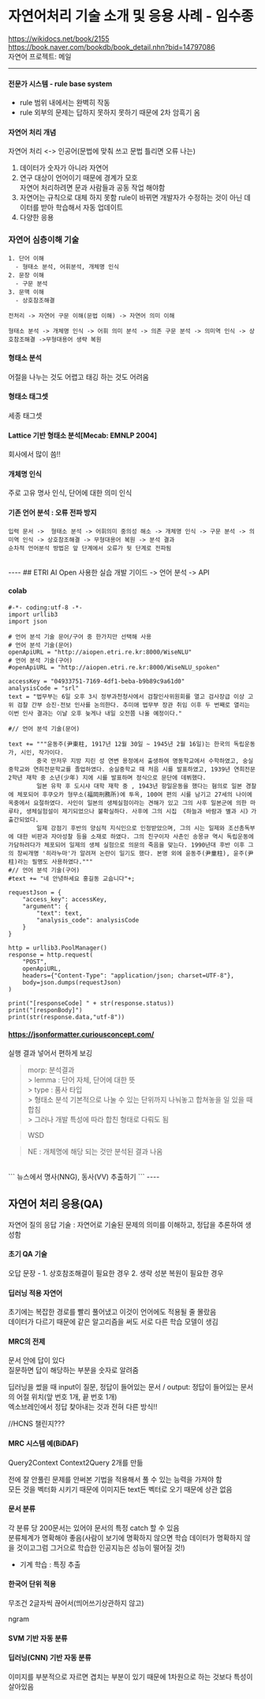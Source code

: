 # 자연어처리 기술 소개 및 응용 사례 - 임수종
 
https://wikidocs.net/book/2155   
https://book.naver.com/bookdb/book_detail.nhn?bid=14797086  
자연어 프로젝트: 메일 

----
#### 전문가 시스템 - rule base system  
- rule 범위 내에서는 완벽히 작동  
- rule 외부의 문제는 답하지 못하지 못하기 때문에 2차 암흑기 옴  

#### 자연어 처리 개념
자연어 처리 <-> 인공어(문법에 맞춰 쓰고 문법 틀리면 오류 나는)  
1. 데이터가 숫자가 아니라 자연어  
2. 연구 대상이 언어이기 때문에 경계가 모호  
    자연어 처리하려면 문과 사람들과 공동 작업 해야함  
3. 자연어는 규칙으로 대체 하지 못함
    rule이 바뀌면 개발자가 수정하는 것이 아닌 데이터를 받아 학습해서 자동 업데이트  
4. 다양한 응용   

### 자연어 심층이해 기술  

```
1. 단어 이해 
  - 형태소 분석, 어휘분석, 개체명 인식
2. 문장 이해
  - 구문 분석  
3. 문맥 이해
  - 상호참조해결  
```

```
전처리 -> 자연어 구문 이해(문법 이해) -> 자연어 의미 이해
```

```
형태소 분석 -> 개체명 인식 -> 어휘 의미 분석 -> 의존 구문 분석 -> 의미역 인식 -> 상호참조해결 ->무형대용어 생략 복원
```

#### 형태소 분석
어절을 나누는 것도 어렵고 태깅 하는 것도 어려움  


#### 형태소 태그셋  
세종 태그셋  


#### Lattice 기반 형태소 분석[Mecab: EMNLP 2004]  
회사에서 많이 씀!!  

#### 개체명 인식  
주로 고유 명사 인식, 단어에 대한 의미 인식  

#### 기존 언어 분석 : 오류 전파 방지
```
입력 문서 ->  형태소 분석 -> 어휘의미 중의성 해소 -> 개체명 인식 -> 구문 분석 -> 의미역 인식 -> 상호참조해결 -> 무형대용어 복원 -> 분석 결과  
순차적 언어분석 방법은 앞 단계에서 오류가 뒷 단계로 전파됨  
```
<br>
----
## ETRI AI Open 사용한 실습
개발 기이드 -> 언어 분석 -> API

#### colab

```
#-*- coding:utf-8 -*-
import urllib3
import json
 
# 언어 분석 기술 문어/구어 중 한가지만 선택해 사용
# 언어 분석 기술(문어)
openApiURL = "http://aiopen.etri.re.kr:8000/WiseNLU" 
# 언어 분석 기술(구어)
#openApiURL = "http://aiopen.etri.re.kr:8000/WiseNLU_spoken"
 
accessKey = "04933751-7169-4df1-beba-b9b89c9a61d0"
analysisCode = "srl"
text = "법무부는 6일 오후 3시 정부과천청사에서 검찰인사위원회를 열고 검사장급 이상 고위 검찰 간부 승진·전보 인사를 논의한다. 추미애 법무부 장관 취임 이후 두 번째로 열리는 이번 인사 결과는 이날 오후 늦게나 내일 오전쯤 나올 예정이다."
 
#// 언어 분석 기술(문어)

text += """윤동주(尹東柱, 1917년 12월 30일 ~ 1945년 2월 16일)는 한국의 독립운동가, 시인, 작가이다. 
        중국 만저우 지방 지린 성 연변 용정에서 출생하여 명동학교에서 수학하였고, 숭실중학교와 연희전문학교를 졸업하였다. 숭실중학교 때 처음 시를 발표하였고, 1939년 연희전문 2학년 재학 중 소년(少年) 지에 시를 발표하며 정식으로 문단에 데뷔했다.
        일본 유학 후 도시샤 대학 재학 중 , 1943년 항일운동을 했다는 혐의로 일본 경찰에 체포되어 후쿠오카 형무소(福岡刑務所)에 투옥, 100여 편의 시를 남기고 27세의 나이에 옥중에서 요절하였다. 사인이 일본의 생체실험이라는 견해가 있고 그의 사후 일본군에 의한 마루타, 생체실험설이 제기되었으나 불확실하다. 사후에 그의 시집 《하늘과 바람과 별과 시》가 출간되었다.
        일제 강점기 후반의 양심적 지식인으로 인정받았으며, 그의 시는 일제와 조선총독부에 대한 비판과 자아성찰 등을 소재로 하였다. 그의 친구이자 사촌인 송몽규 역시 독립운동에 가담하려다가 체포되어 일제의 생체 실험으로 의문의 죽음을 맞는다. 1990년대 후반 이후 그의 창씨개명 '히라누마'가 알려져 논란이 일기도 했다. 본명 외에 윤동주(尹童柱), 윤주(尹柱)라는 필명도 사용하였다."""
#// 언어 분석 기술(구어)
#text += "네 안녕하세요 홍길동 교숩니다"+;
 
requestJson = {
    "access_key": accessKey,
    "argument": {
        "text": text,
        "analysis_code": analysisCode
    }
}
 
http = urllib3.PoolManager()
response = http.request(
    "POST",
    openApiURL,
    headers={"Content-Type": "application/json; charset=UTF-8"},
    body=json.dumps(requestJson)
)
 
print("[responseCode] " + str(response.status))
print("[responBody]")
print(str(response.data,"utf-8"))
```

#### https://jsonformatter.curiousconcept.com/
실행 결과 넣어서 편하게 보깅  
> morp: 분석결과  
    > lemma : 단어 자체, 단어에 대한 뜻  
    > type : 품사 타입  
    > 형태소 분석 기본적으로 나눌 수 있는 단위까지 나눠놓고 합쳐놓을 일 있을 때 합침  
    > 그러나 개발 특성에 따라 합친 형태로 다뤄도 됨  
    
> WSD

> NE : 개체명에 해당 되는 것만 분석된 결과 나옴  

<br>    
```
뉴스에서 명사(NNG), 동사(VV) 추출하기
```
----

## 자연어 처리 응용(QA)
자연어 질의 응답 기술 : 자연어로 기술된 문제의 의미를 이해하고, 정답을 추론하여 생성함  

#### 초기 QA 기술
오답 문장 - 1. 상호참조해결이 필요한 경우 2. 생략 성분 복원이 필요한 경우


#### 딥러닝 적용 자연어
초기에는 복잡한 경로를 빨리 풀어냈고 이것이 언어에도  적용될 줄 몰랐음  
데이터가 다르기 때문에 같은 알고리즘을 써도 서로 다른 학습 모델이 생김  

#### MRC의 전제
문서 안에 답이 있다  
질문하면 답이 해당하는 부분을 숫자로 알려줌  

딥러닝을 썼을 때 input이 질문, 정답이 들어있는 문서 / output: 정답이 들어있는 문서의 어절 위치(앞 번호 1개, 끝 번호 1개)  
엑소브레인에서 정답 찾아내는 것과 전혀 다른 방식!!  

//HCNS 챌린지???

#### MRC 시스템 예(BiDAF)
Query2Context Context2Query 2개를 만듦

전에 잘 안풀린 문제를 안써본 기법을 적용해서 풀 수 있는 능력을 가져야 함  
모든 것을 벡터화 시키기 때문에 이미지든 text든 벡터로 오기 때문에 상관 없음  

#### 문서 분류
각 분류 당 200문서는 있어야 문서의 특정 catch 할 수 있음  
분류체계가 명확해야 좋음(사람이 보기에 명확하지 않으면 학습 데이터가 명확하지 않을 것이고그럼 그거으로 학습한 인공지능은 성능이 떨어질 것!)  

- 기계 학습 : 특징 추출  
 
#### 한국어 단위 적용
무조건 2글자씩 끊어서(띄어쓰기상관하지 않고)  

ngram

#### SVM 기반 자동 분류
#### 딥러닝(CNN) 기반 자동 분류  
이미지를 부분적으로 자르면 겹치는 부분이 있기 때문에 1차원으로 하는 것보다 특성이 살아있음  

